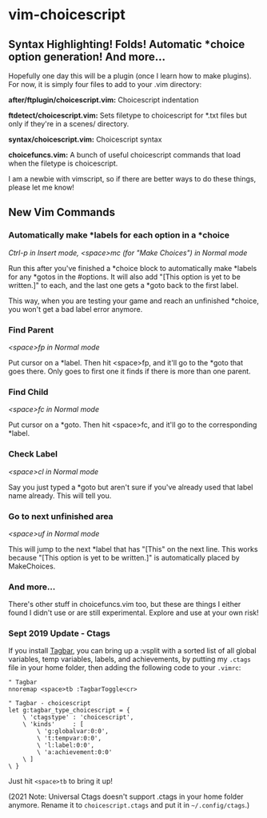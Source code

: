 # vim-choicescript

## Syntax Highlighting! Folds! Automatic \*choice option generation! And more...

Hopefully one day this will be a plugin (once I learn how to make plugins). For now, it is simply four files to add to your .vim directory:

**after/ftplugin/choicescript.vim:** Choicescript indentation

**ftdetect/choicescript.vim:** Sets filetype to choicescript for *.txt files but only if they're in a scenes/ directory.

**syntax/choicescript.vim:** Choicescript syntax

**choicefuncs.vim:** A bunch of useful choicescript commands that load when the filetype is choicescript.

I am a newbie with vimscript, so if there are better ways to do these things, please let me know!

## New Vim Commands

### Automatically make \*labels for each option in a \*choice

*Ctrl-p in Insert mode, \<space>mc (for "Make Choices") in Normal mode*

Run this after you've finished a \*choice block to automatically make \*labels for any \*gotos in the \#options. It will also add "[This option is yet to be written.]" to each, and the last one gets a \*goto back to the first label. 

This way, when you are testing your game and reach an unfinished \*choice, you won't get a bad label error anymore.

### Find Parent

*\<space>fp in Normal mode*

Put cursor on a \*label. Then hit \<space>fp, and it'll go to the \*goto that goes there. Only goes to first one it finds if there is more than one parent.

### Find Child

*\<space>fc in Normal mode*

Put cursor on a \*goto. Then hit \<space>fc, and it'll go to the corresponding \*label.

### Check Label

*\<space>cl in Normal mode*

Say you just typed a \*goto but aren't sure if you've already used that label name already. This will tell you.

### Go to next unfinished area

*\<space>uf in Normal mode*

This will jump to the next \*label that has "[This" on the next line. This works because "[This option is yet to be written.]" is automatically placed by MakeChoices.

### And more...

There's other stuff in choicefuncs.vim too, but these are things I either found I didn't use or are still experimental. Explore and use at your own risk!

### Sept 2019 Update - Ctags

If you install [Tagbar](https://majutsushi.github.io/tagbar/), you can bring up a :vsplit with a sorted list of all global variables, temp variables, labels, and achievements, by putting my `.ctags` file in your home folder, then adding the following code to your `.vimrc`:
```
" Tagbar
nnoremap <space>tb :TagbarToggle<cr>

" Tagbar - choicescript
let g:tagbar_type_choicescript = {
	\ 'ctagstype' : 'choicescript',
	\ 'kinds'     : [
		\ 'g:globalvar:0:0',
		\ 't:tempvar:0:0',
		\ 'l:label:0:0',
		\ 'a:achievement:0:0'
	\ ]
\ }
```
Just hit `<space>tb` to bring it up!

(2021 Note: Universal Ctags doesn't support .ctags in your home folder anymore. Rename it to `choicescript.ctags` and put it in `~/.config/ctags`.)

